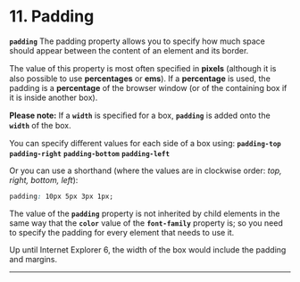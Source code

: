# 11. Padding
**`padding`**
The padding property allows you to specify how much space should appear between the content of an element and its border.

The value of this property is most often speciﬁed in **pixels** (although it is also possible to use **percentages** or **ems**).
If a **percentage** is used, the padding is a **percentage** of the browser window (or of the containing box if it is inside another box).

**Please note:** If a **`width`** is speciﬁed for a box, **`padding`** is added onto the **`width`** of the box.

You can specify diﬀerent values for each side of a box using:
**`padding-top`**
**`padding-right`**
**`padding-bottom`**
**`padding-left`**

Or you can use a shorthand (where the values are in clockwise order: *top, right, bottom, left*):

```css
padding: 10px 5px 3px 1px;
```

The value of the **`padding`** property is not inherited by child elements in the same way that the **`color`** value of the **`font-family`** property is; so you need to specify the padding for every element that needs to use it.

Up until Internet Explorer 6, the width of the box would include the padding and margins.

---
